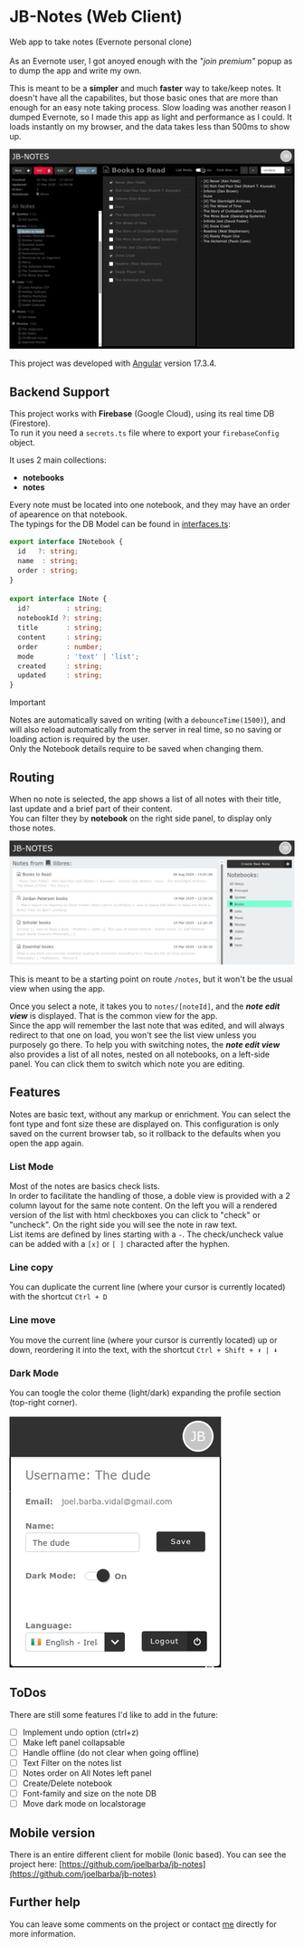 # JB-Notes (Web Client)

Web app to take notes (Evernote personal clone)<br/>
<br/>
As an Evernote user, I got anoyed enough with the _"join premium"_ popup as to dump the app and write my own.<br/>

This is meant to be a **simpler** and much **faster** way to take/keep notes. It doesn't have all the capabilites, but those basic ones that are more than enough for an easy note taking process.
Slow loading was another reason I dumped Evernote, so I made this app as light and performance as I could. It loads instantly on my browser, and the data takes less than 500ms to show up.<br/>


![Screenshot of a sample view of a note edit](./example.png)


This project was developed with [Angular](https://angular.dev/) version 17.3.4.


## Backend Support

This project works with **Firebase** (Google Cloud), using its real time DB (Firestore).<br/>
To run it you need a `secrets.ts` file where to export your `firebaseConfig` object. 


It uses 2 main collections:
- **notebooks**
- **notes**

Every note must be located into one notebook, and they may have an order of apearence on that notebook.<br/>
The typings for the DB Model can be found in [interfaces.ts](./src/app/core/common/interfaces.ts):
```typescript
export interface INotebook {
  id   ?: string;
  name  : string;
  order : string;
}

export interface INote {
  id?         : string;
  notebookId ?: string;
  title       : string;
  content     : string;
  order       : number;
  mode        : 'text' | 'list';
  created     : string;
  updated     : string;
}
```
> [!IMPORTANT]
> Notes are automatically saved on writing (with a `debounceTime(1500)`), and will also reload automatically from the server in real time, so no saving or loading action is required by the user.<br/>
Only the Notebook details require to be saved when changing them.

## Routing
When no note is selected, the app shows a list of all notes with their title, last update and a brief part of their content.<br/>
You can filter they by **notebook** on the right side panel, to display only those notes.

![Screenshot of the main list](./list-sample.png)

This is meant to be a starting point on route `/notes`, but it won't be the usual view when using the app.

Once you select a note, it takes you to `notes/[noteId]`, and the **_note edit view_** is displayed. That is the common view for the app.<br/>
Since the app will remember the last note that was edited, and will always redirect to that one on load, you won't see the list view unless you purposely go there. To help you with switching notes, the **_note edit view_** also provides a list of all notes, nested on all notebooks, on a left-side panel. You can click them to switch which note you are editing.


## Features
Notes are basic text, without any markup or enrichment. You can select the font type and font size these are displayed on.
This configuration is only saved on the current browser tab, so it rollback to the defaults when you open the app again.

### List Mode
Most of the notes are basics check lists.<br/>
In order to facilitate the handling of those, a doble view is provided with a 2 column layout for the same note content. On the left you will a rendered version of the list with html checkboxes you can click to "check" or "uncheck". On the right side you will see the note in raw text.<br/>
List items are defined by lines starting with a `-`. The check/uncheck value can be added with a `[x]` or `[ ]` characted after the hyphen.

### Line copy
You can duplicate the current line (where your cursor is currently located) with the shortcut `Ctrl + D`

### Line move
You move the current line (where your cursor is currently located) up or down, reordering it into the text, with the shortcut `Ctrl + Shift + ⬆️ | ⬇️`

### Dark Mode
You can toogle the color theme (light/dark) expanding the profile section (top-right corner).<br/>
<br/>
![Screenshot of the profile section](./profile-sample.png)

## ToDos
There are still some features I'd like to add in the future:
- [ ] Implement undo option (ctrl+z)
- [ ] Make left panel collapsable
- [ ] Handle offline (do not clear when going offline)
- [ ] Text Filter on the notes list
- [ ] Notes order on All Notes left panel
- [ ] Create/Delete notebook
- [ ] Font-family and size on the note DB
- [ ] Move dark mode on localstorage

## Mobile version
There is an entire different client for mobile (Ionic based). You can see the project here: [https://github.com/joelbarba/jb-notes](https://github.com/joelbarba/jb-notes)

## Further help
You can leave some comments on the project or contact [me](mailto:joel.barba.vidal@gmail.com) directly for more information.